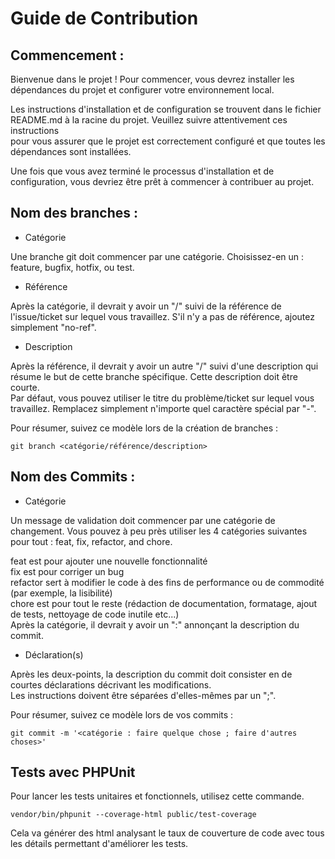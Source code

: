 # Guide de Contribution

## Commencement :

Bienvenue dans le projet ! Pour commencer, vous devrez installer les dépendances du projet et configurer
votre environnement local.

Les instructions d'installation et de configuration se trouvent dans le fichier README.md à la racine du projet.
Veuillez suivre attentivement ces instructions<br/> pour vous assurer que le projet est correctement configuré
et que toutes les dépendances sont installées.

Une fois que vous avez terminé le processus d'installation et de configuration, vous devriez être prêt à commencer
à contribuer au projet.

## Nom des branches :

- Catégorie

Une branche git doit commencer par une catégorie. Choisissez-en un : feature, bugfix, hotfix, ou test.

- Référence

Après la catégorie, il devrait y avoir un "/" suivi de la référence de l'issue/ticket sur lequel vous travaillez.
S'il n'y a pas de référence, ajoutez simplement "no-ref".

- Description

Après la référence, il devrait y avoir un autre "/" suivi d'une description qui résume le but de cette branche
spécifique. Cette description doit être courte.
<br/>Par défaut, vous pouvez utiliser le titre du problème/ticket sur lequel vous travaillez. Remplacez simplement
n'importe quel caractère spécial par "-".

Pour résumer, suivez ce modèle lors de la création de branches :
````
git branch <catégorie/référence/description>
````

## Nom des Commits :

- Catégorie

Un message de validation doit commencer par une catégorie de changement. Vous pouvez à peu près utiliser les
4 catégories suivantes pour tout : feat, fix, refactor, and chore.<br/>

feat est pour ajouter une nouvelle fonctionnalité<br/>
fix est pour corriger un bug<br/>
refactor sert à modifier le code à des fins de performance ou de commodité (par exemple, la lisibilité)<br/>
chore est pour tout le reste (rédaction de documentation, formatage, ajout de tests, nettoyage de code inutile etc...)<br/>
Après la catégorie, il devrait y avoir un ":" annonçant la description du commit.

- Déclaration(s)

Après les deux-points, la description du commit doit consister en de courtes déclarations décrivant les modifications.<br/>
Les instructions doivent être séparées d'elles-mêmes par un ";".<br/>

Pour résumer, suivez ce modèle lors de vos commits :
````
git commit -m '<catégorie : faire quelque chose ; faire d'autres choses>'
````

## Tests avec PHPUnit

Pour lancer les tests unitaires et fonctionnels, utilisez cette commande.<br/>

````
vendor/bin/phpunit --coverage-html public/test-coverage
````

Cela va générer des html analysant le taux de couverture de code avec tous les détails permettant d'améliorer les tests.
